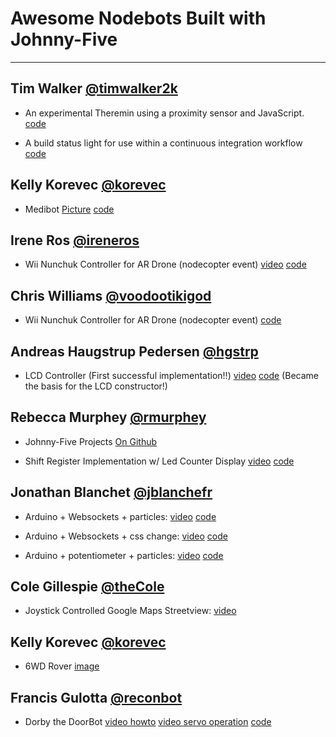 # Awesome Nodebots Built with Johnny-Five
----------------

## Tim Walker [@timwalker2k](https://twitter.com/timwalker2k)

- An experimental Theremin using a proximity sensor and JavaScript.
    [code](https://github.com/twalker/sine5)

- A build status light for use within a continuous integration workflow
    [code](https://github.com/twalker/cilite)


## Kelly Korevec [@korevec](http://twitter.com/korevec)

- Medibot
    [Picture](https://twitter.com/korevec/status/267848987711766528/photo/1)
    [code](https://github.com/korevec/medibot)

## Irene Ros [@ireneros](http://twitter.com/ireneros)

- Wii Nunchuk Controller for AR Drone (nodecopter event)
    [video](http://twitter.yfrog.com/n4u1nrxrakmkyopxxpjmxzmzz)
    [code](https://github.com/iros/nodecoptering)


## Chris Williams [@voodootikigod](http://twitter.com/voodootikigod)

- Wii Nunchuk Controller for AR Drone (nodecopter event)
    [code](https://github.com/voodootikigod/wii-drone/)


## Andreas Haugstrup Pedersen [@hgstrp](http://twitter.com/hgstrp)

- LCD Controller (First successful implementation!!)
    [video](http://vimeo.com/46577266)
    [code](https://gist.github.com/3200331)
    (Became the basis for the LCD constructor!)


## Rebecca Murphey [@rmurphey](http://twitter.com/rmurphey)

- Johnny-Five Projects
    [On Github](https://github.com/rmurphey/johnny-five-projects)

- Shift Register Implementation w/ Led Counter Display
    [video](http://vimeo.com/46463390)
    [code](http://gist.github.com/3185390)

## Jonathan Blanchet [@jblanchefr](http://twitter.com/jblanchefr)

- Arduino + Websockets + particles:
    [video](http://www.youtube.com/watch?v=MXEGLGmpCfo)
    [code](https://gist.github.com/3145395)

- Arduino + Websockets + css change:
    [video](http://www.youtube.com/watch?v=aYFOOr1amSg&feature=plcp)
    [code](https://gist.github.com/3145461)

- Arduino + potentiometer + particles:
    [video](http://www.youtube.com/watch?v=d5r5r7pHUZI)
    [code](https://gist.github.com/3147263)


## Cole Gillespie [@theCole](https://twitter.com/theCole)

- Joystick Controlled Google Maps Streetview:
    [video](https://air.mozilla.org/hack-jam-dundee/)


## Kelly Korevec [@korevec](https://twitter.com/korevec)

- 6WD Rover
  [image](http://twitpic.com/a9t3rg)

## Francis Gulotta [@reconbot](https://twitter.com/reconbot)

- Dorby the DoorBot
    [video howto](http://www.youtube.com/watch?v=6VnSIbRAlFw)
    [video servo operation](http://www.youtube.com/watch?v=gh7LtDA6EL0)
    [code](https://github.com/reconbot/dorby)
